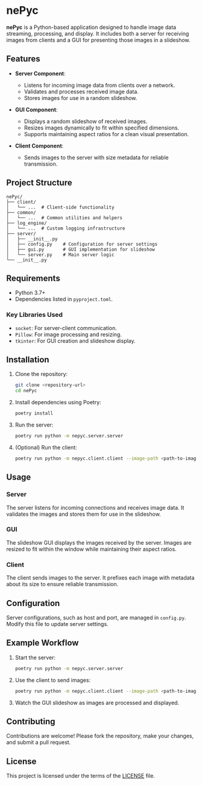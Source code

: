 # nePyc

**nePyc** is a Python-based application designed to handle image data streaming, processing, and display. It includes
both a server for receiving images from clients and a GUI for presenting those images in a slideshow.

## Features

- **Server Component**:
    - Listens for incoming image data from clients over a network.
    - Validates and processes received image data.
    - Stores images for use in a random slideshow.

- **GUI Component**:
    - Displays a random slideshow of received images.
    - Resizes images dynamically to fit within specified dimensions.
    - Supports maintaining aspect ratios for a clean visual presentation.

- **Client Component**:
    - Sends images to the server with size metadata for reliable transmission.

## Project Structure

```
nePyc/
├── client/
│   └── ...  # Client-side functionality
├── common/
│   └── ...  # Common utilities and helpers
├── log_engine/
│   └── ...  # Custom logging infrastructure
├── server/
│   ├── __init__.py
│   ├── config.py    # Configuration for server settings
│   ├── gui.py       # GUI implementation for slideshow
│   └── server.py    # Main server logic
└── __init__.py
```

## Requirements

- Python 3.7+
- Dependencies listed in `pyproject.toml`.

### Key Libraries Used

- `socket`: For server-client communication.
- `Pillow`: For image processing and resizing.
- `tkinter`: For GUI creation and slideshow display.

## Installation

1. Clone the repository:
   ```bash
   git clone <repository-url>
   cd nePyc
   ```

2. Install dependencies using Poetry:
   ```bash
   poetry install
   ```

3. Run the server:
   ```bash
   poetry run python -m nepyc.server.server
   ```

4. (Optional) Run the client:
   ```bash
   poetry run python -m nepyc.client.client --image-path <path-to-image>
   ```

## Usage

### Server

The server listens for incoming connections and receives image data. It validates the images and stores them for use in
the slideshow.

### GUI

The slideshow GUI displays the images received by the server. Images are resized to fit within the window while
maintaining their aspect ratios.

### Client

The client sends images to the server. It prefixes each image with metadata about its size to ensure reliable
transmission.

## Configuration

Server configurations, such as host and port, are managed in `config.py`. Modify this file to update server settings.

## Example Workflow

1. Start the server:
   ```bash
   poetry run python -m nepyc.server.server
   ```

2. Use the client to send images:
   ```bash
   poetry run python -m nepyc.client.client --image-path <path-to-image>
   ```

3. Watch the GUI slideshow as images are processed and displayed.

## Contributing

Contributions are welcome! Please fork the repository, make your changes, and submit a pull request.

## License

This project is licensed under the terms of the [LICENSE](LICENSE) file.
